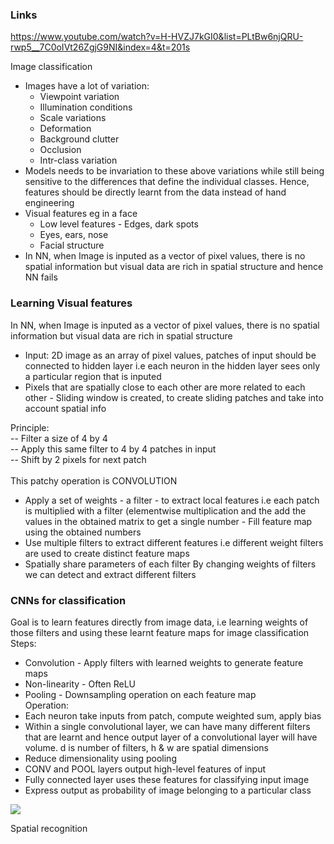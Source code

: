 ### Links
https://www.youtube.com/watch?v=H-HVZJ7kGI0&list=PLtBw6njQRU-rwp5__7C0oIVt26ZgjG9NI&index=4&t=201s <br/>



Image classification

* Images have a lot of variation: 
  * Viewpoint variation
  * Illumination conditions
  * Scale variations
  * Deformation
  * Background clutter
  * Occlusion
  * Intr-class variation
* Models needs to be invariation to these above variations while still being sensitive to the differences that define the individual classes. Hence, features should be directly learnt from the data instead of hand engineering
* Visual features eg in a face
  * Low level features - Edges, dark spots
  * Eyes, ears, nose
  * Facial structure
* In NN, when Image is inputed as a vector of pixel values, there is no spatial information but visual data are rich in spatial structure and hence NN fails 

### Learning Visual features
In NN, when Image is inputed as a vector of pixel values, there is no spatial information but visual data are rich in spatial structure 
* Input: 2D image as an array of pixel values, patches of input should be connected to hidden layer i.e each neuron in the hidden layer sees only a particular region that is inputed
* Pixels that are spatially close to each other are more related to each other - Sliding window is created, to create sliding patches and take into account spatial info <br/>

Principle:  <br/>
-- Filter a size of 4 by 4 <br/>
-- Apply this same filter to 4 by 4 patches in input <br/>
-- Shift by 2 pixels for next patch <br/>
<br/>
This patchy operation is CONVOLUTION <br/>
* Apply a set of weights - a filter - to extract local features i.e each patch is multiplied with a filter (elementwise multiplication and the add the values in the obtained matrix to get a single number - Fill feature map using the obtained numbers
* Use multiple filters to extract different features i.e different weight filters are used to create distinct feature maps
* Spatially share parameters of each filter
By changing weights of filters we can detect and extract different filters

### CNNs for classification
Goal is to learn features directly from image data, i.e learning weights of those filters and using these learnt feature maps for image classification
Steps: 
* Convolution - Apply filters with learned weights to generate feature maps
* Non-linearity - Often ReLU
* Pooling - Downsampling operation on each feature map <br/>
Operation: 
* Each neuron take inputs from patch, compute weighted sum, apply bias
* Within a single convolutional layer, we can have many different filters that are learnt and hence output layer of a convolutional layer will have volume. d is number of filters, h & w are spatial dimensions
* Reduce dimensionality using pooling
* CONV and POOL layers output high-level features of input
* Fully connected layer uses these features for classifying input image
* Express output as probability of image belonging to a particular class

![](https://cdn-images-1.medium.com/max/1255/1*XbuW8WuRrAY5pC4t-9DZAQ.jpeg)




Spatial recognition







